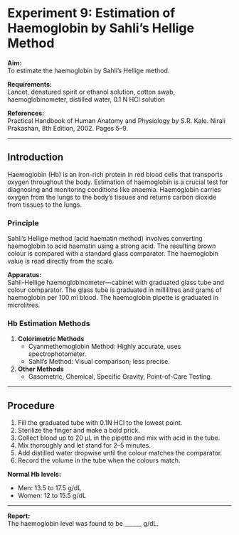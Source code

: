 # Experiment 9: Estimation of Haemoglobin by Sahli’s Hellige Method

**Aim:**  
To estimate the haemoglobin by Sahli’s Hellige method.

**Requirements:**  
Lancet, denatured spirit or ethanol solution, cotton swab, haemoglobinometer, distilled water, 0.1 N HCl solution

**References:**  
Practical Handbook of Human Anatomy and Physiology by S.R. Kale. Nirali Prakashan, 8th Edition, 2002. Pages 5–9.

---

## Introduction

Haemoglobin (Hb) is an iron-rich protein in red blood cells that transports oxygen throughout the body. Estimation of haemoglobin is a crucial test for diagnosing and monitoring conditions like anaemia. Haemoglobin carries oxygen from the lungs to the body’s tissues and returns carbon dioxide from tissues to the lungs.

### Principle

Sahli’s Hellige method (acid haematin method) involves converting haemoglobin to acid haematin using a strong acid. The resulting brown colour is compared with a standard glass comparator. The haemoglobin value is read directly from the scale.

**Apparatus:**  
Sahli-Hellige haemoglobinometer—cabinet with graduated glass tube and colour comparator. The glass tube is graduated in millilitres and grams of haemoglobin per 100 ml blood. The haemoglobin pipette is graduated in microlitres.

### Hb Estimation Methods

1. **Colorimetric Methods**
   - Cyanmethemoglobin Method: Highly accurate, uses spectrophotometer.
   - Sahli’s Method: Visual comparison; less precise.
2. **Other Methods**
   - Gasometric, Chemical, Specific Gravity, Point-of-Care Testing.

---

## Procedure

1. Fill the graduated tube with 0.1N HCl to the lowest point.
2. Sterilize the finger and make a bold prick.
3. Collect blood up to 20 μL in the pipette and mix with acid in the tube.
4. Mix thoroughly and let stand for 2–5 minutes.
5. Add distilled water dropwise until the colour matches the comparator.
6. Record the volume in the tube when the colours match.

**Normal Hb levels:**  
- Men: 13.5 to 17.5 g/dL  
- Women: 12 to 15.5 g/dL

---

**Report:**  
The haemoglobin level was found to be ______ g/dL.